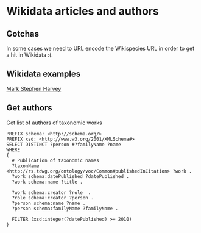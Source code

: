 # Wikidata articles and authors

## Gotchas

In some cases we need to URL encode the Wikispecies URL in order to get a hit in Wikidata :(.

## Wikidata examples

[Mark Stephen Harvey](https://tools.wmflabs.org/scholia/author/Q3294240)

## Get authors

Get list of authors of taxonomic works

```
PREFIX schema: <http://schema.org/>
PREFIX xsd: <http://www.w3.org/2001/XMLSchema#>
SELECT DISTINCT ?person #?familyName ?name 
WHERE
{
  # Publication of taxonomic names
  ?taxonName <http://rs.tdwg.org/ontology/voc/Common#publishedInCitation> ?work .
  ?work schema:datePublished ?datePublished .
  ?work schema:name ?title .
  
  ?work schema:creator ?role  .
  ?role schema:creator ?person .
  ?person schema:name ?name .
  ?person schema:familyName ?familyName .
  
  FILTER (xsd:integer(?datePublished) >= 2010)
}
```


